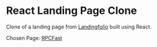 # React Landing Page Clone

Clone of a landing page from [Landingfolio](https://www.landingfolio.com/)
built using React.

Chosen Page: [RPCFast](https://rpcfast.com/?ref=landingfolio)
